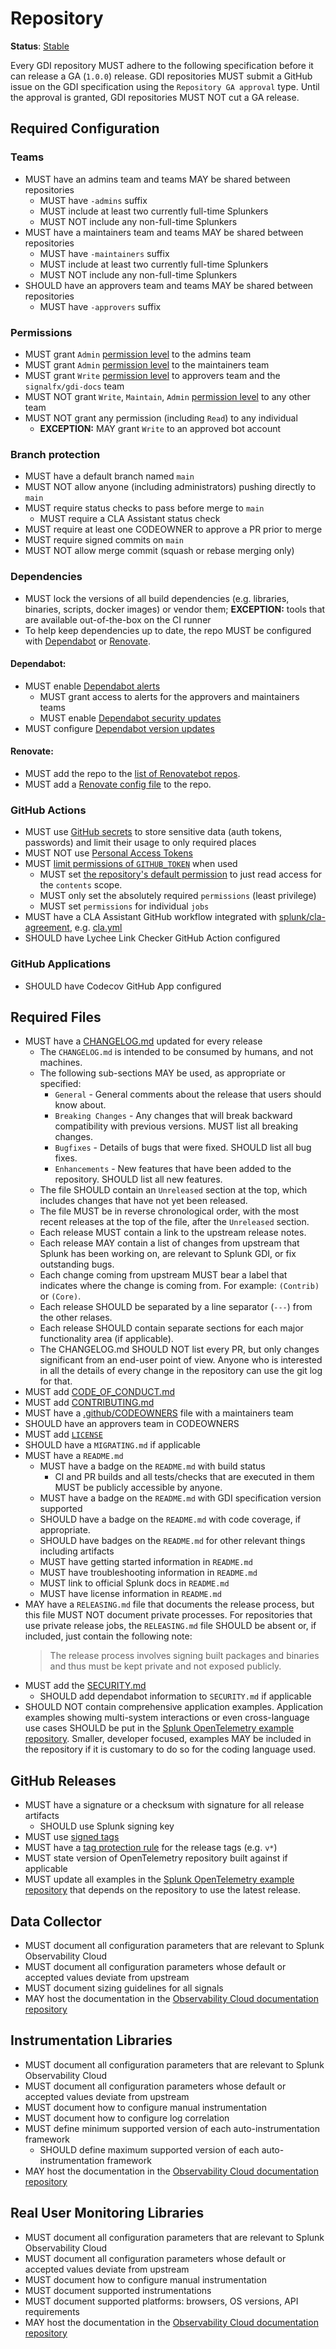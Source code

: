 # Repository

**Status**: [Stable](../README.md#versioning-and-status-of-the-specification)

Every GDI repository MUST adhere to the following specification before
it can release a GA (`1.0.0`) release. GDI repositories MUST submit a GitHub issue
on the GDI specification using the `Repository GA approval` type. Until the
approval is granted, GDI repositories MUST NOT cut a GA release.

## Required Configuration

### Teams

- MUST have an admins team and teams MAY be shared between repositories
  - MUST have `-admins` suffix
  - MUST include at least two currently full-time Splunkers
  - MUST NOT include any non-full-time Splunkers
- MUST have a maintainers team and teams MAY be shared between repositories
  - MUST have `-maintainers` suffix
  - MUST include at least two currently full-time Splunkers
  - MUST NOT include any non-full-time Splunkers
- SHOULD have an approvers team and teams MAY be shared between repositories
  - MUST have `-approvers` suffix

### Permissions

- MUST grant `Admin` [permission
  level](https://docs.github.com/en/organizations/managing-access-to-your-organizations-repositories/repository-permission-levels-for-an-organization)
  to the admins team
- MUST grant `Admin` [permission
  level](https://docs.github.com/en/organizations/managing-access-to-your-organizations-repositories/repository-permission-levels-for-an-organization)
  to the maintainers team
- MUST grant `Write` [permission
  level](https://docs.github.com/en/organizations/managing-access-to-your-organizations-repositories/repository-permission-levels-for-an-organization)
  to approvers team and the `signalfx/gdi-docs` team
- MUST NOT grant `Write`, `Maintain`, `Admin` [permission
  level](https://docs.github.com/en/organizations/managing-access-to-your-organizations-repositories/repository-permission-levels-for-an-organization)
  to any other team
- MUST NOT grant any permission (including `Read`) to any individual
  - **EXCEPTION:** MAY grant `Write` to an approved bot account

### Branch protection

- MUST have a default branch named `main`
- MUST NOT allow anyone (including administrators) pushing directly to `main`
- MUST require status checks to pass before merge to `main`
  - MUST require a CLA Assistant status check
- MUST require at least one CODEOWNER to approve a PR prior to merge
- MUST require signed commits on `main`
- MUST NOT allow merge commit (squash or rebase merging only)

### Dependencies

- MUST lock the versions of all build dependencies (e.g. libraries, binaries,
  scripts, docker images) or vendor them; **EXCEPTION:** tools that are
  available out-of-the-box on the CI runner
- To help keep dependencies up to date, the repo MUST be configured with 
[Dependabot](https://github.com/dependabot/dependabot-core) or [Renovate](https://github.com/apps/renovate).

#### Dependabot:

- MUST enable [Dependabot alerts](https://docs.github.com/en/code-security/dependabot/dependabot-alerts/about-dependabot-alerts)
  - MUST grant access to alerts for the approvers and maintainers teams
  - MUST enable [Dependabot security updates](https://docs.github.com/en/code-security/dependabot/dependabot-security-updates/about-dependabot-security-updates)
- MUST configure [Dependabot version updates](https://docs.github.com/en/code-security/dependabot/dependabot-version-updates/about-dependabot-version-updates)

#### Renovate:

- MUST add the repo to the [list of Renovatebot repos](https://github.com/organizations/signalfx/settings/installations/41531652).
- MUST add a [Renovate config file](https://docs.renovatebot.com/configuration-options/) to the repo.

### GitHub Actions

- MUST use [GitHub
  secrets](https://docs.github.com/en/actions/reference/encrypted-secrets) to
  store sensitive data (auth tokens, passwords) and limit their usage to only
  required places
- MUST NOT use [Personal Access
  Tokens](https://docs.github.com/en/github/authenticating-to-github/creating-a-personal-access-token)
- MUST [limit permissions of
  `GITHUB_TOKEN`](https://docs.github.com/en/actions/reference/authentication-in-a-workflow#permissions-for-the-github_token)
  when used
  - MUST set [the repository's default permission](https://docs.github.com/en/github/administering-a-repository/disabling-or-limiting-github-actions-for-a-repository#setting-the-permissions-of-the-github_token-for-your-repository)
    to just read access for the `contents` scope.
  - MUST only set the absolutely required `permissions` (least privilege)
  - MUST set `permissions` for individual `jobs`
- MUST have a CLA Assistant GitHub workflow integrated with [splunk/cla-agreement](https://github.com/splunk/cla-agreement),
  e.g. [cla.yml](../.github/workflows/cla.yml)
- SHOULD have Lychee Link Checker GitHub Action configured

### GitHub Applications

- SHOULD have Codecov GitHub App configured

## Required Files

- MUST have a [CHANGELOG.md](templates/CHANGELOG.md) updated for every release
  - The `CHANGELOG.md` is intended to be consumed by humans, and not machines.
  - The following sub-sections MAY be used, as appropriate or specified:
    - `General` - General comments about the release that users should know about.
    - `Breaking Changes` - Any changes that will break backward compatibility
      with previous versions. MUST list all breaking changes.
    - `Bugfixes` - Details of bugs that were fixed. SHOULD list all bug fixes.
    - `Enhancements` - New features that have been added to the repository. SHOULD
      list all new features.
  - The file SHOULD contain an `Unreleased` section at the top, which includes
    changes that have not yet been released.
  - The file MUST be in reverse chronological order, with the most recent
    releases at the top of the file, after the `Unreleased` section.
  - Each release MUST contain a link to the upstream release notes.
  - Each release MAY contain a list of changes from upstream that Splunk has
    been working on, are relevant to Splunk GDI, or fix outstanding bugs.
  - Each change coming from upstream MUST bear a label that indicates where the
    change is coming from. For example: `(Contrib)` or `(Core)`.
  - Each release SHOULD be separated by a line separator (`---`) from the other relases.
  - Each release SHOULD contain separate sections for each major functionality
    area (if applicable).
  - The CHANGELOG.md SHOULD NOT list every PR, but only changes significant
    from an end-user point of view. Anyone who is interested in all the details
    of every change in the repository can use the git log for that.
- MUST add [CODE_OF_CONDUCT.md](templates/CODE_OF_CONDUCT.md)
- MUST add [CONTRIBUTING.md](templates/CONTRIBUTING.md)
- MUST have a [.github/CODEOWNERS](templates/.github/CODEOWNERS) file with
  a maintainers team
- SHOULD have an approvers team in CODEOWNERS
- MUST add [`LICENSE`](templates/LICENSE)
- SHOULD have a `MIGRATING.md` if applicable
- MUST have a `README.md`
  - MUST have a badge on the `README.md` with build status
    - CI and PR builds and all tests/checks that are executed in them MUST be
      publicly accessible by anyone.
  - MUST have a badge on the `README.md` with GDI specification version supported
  - SHOULD have a badge on the `README.md` with code coverage, if appropriate.
  - SHOULD have badges on the `README.md` for other relevant things including artifacts
  - MUST have getting started information in `README.md`
  - MUST have troubleshooting information in `README.md`
  - MUST link to official Splunk docs in `README.md`
  - MUST have license information in `README.md`
- MAY have a `RELEASING.md` file that documents the release process, but this
  file MUST NOT document private processes. For repositories that use private release
  jobs, the `RELEASING.md` file SHOULD be absent or, if included, just contain
  the following note:
  > The release process involves signing built packages and binaries and thus
  > must be kept private and not exposed publicly.
- MUST add the [SECURITY.md](templates/SECURITY.md)
  - SHOULD add dependabot information to `SECURITY.md` if applicable
- SHOULD NOT contain comprehensive application examples. Application examples
  showing multi-system interactions or even cross-language use cases SHOULD be
  put in the [Splunk OpenTelemetry example
  repository](https://github.com/signalfx/tracing-examples/tree/main/opentelemetry-tracing).
  Smaller, developer focused, examples MAY be included in the repository if it
  is customary to do so for the coding language used.

## GitHub Releases

- MUST have a signature or a checksum with signature for all release artifacts
  - SHOULD use Splunk signing key
- MUST use [signed tags](https://docs.github.com/en/github/authenticating-to-github/signing-tags)
- MUST have a [tag protection rule](https://docs.github.com/en/repositories/managing-your-repositorys-settings-and-features/managing-repository-settings/configuring-tag-protection-rules)
  for the release tags (e.g. `v*`)
- MUST state version of OpenTelemetry repository built against if applicable
- MUST update all examples in the [Splunk OpenTelemetry example
  repository](https://github.com/signalfx/tracing-examples/tree/main/opentelemetry-tracing)
  that depends on the repository to use the latest release.

## Data Collector

- MUST document all configuration parameters that are relevant
  to Splunk Observability Cloud
- MUST document all configuration parameters whose default or accepted values
  deviate from upstream
- MUST document sizing guidelines for all signals
- MAY host the documentation in the [Observability Cloud documentation repository](https://github.com/splunk/public-o11y-docs)

## Instrumentation Libraries

- MUST document all configuration parameters that are relevant
  to Splunk Observability Cloud
- MUST document all configuration parameters whose default or accepted values
  deviate from upstream
- MUST document how to configure manual instrumentation
- MUST document how to configure log correlation
- MUST define minimum supported version of each auto-instrumentation framework
  - SHOULD define maximum supported version of each auto-instrumentation framework
- MAY host the documentation in the [Observability Cloud documentation repository](https://github.com/splunk/public-o11y-docs)

## Real User Monitoring Libraries

- MUST document all configuration parameters that are relevant
  to Splunk Observability Cloud
- MUST document all configuration parameters whose default or accepted values
  deviate from upstream
- MUST document how to configure manual instrumentation
- MUST document supported instrumentations
- MUST document supported platforms: browsers, OS versions, API requirements
- MAY host the documentation in the [Observability Cloud documentation repository](https://github.com/splunk/public-o11y-docs)
